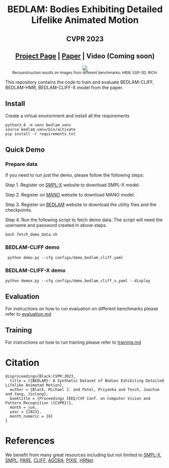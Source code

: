 <div align="center">

# BEDLAM: Bodies Exhibiting Detailed Lifelike Animated Motion 
## CVPR 2023

## [Project Page](https://bedlam.is.tue.mpg.de) | [Paper](https://bedlam.is.tuebingen.mpg.de/media/upload/BEDLAM_CVPR2023.pdf) | Video (Coming soon)

</div>
</div>

<p align="center">
    <img src="docs/data/myimage.gif">
    <br>
    <sup>Recounstruction results on images from different benchmarks: HBW, SSP-3D, RICH.</sup>
    <br>
</p>


This repository contains the code to train and evaluate BEDLAM-CLIFF, BEDLAM-HMR, BEDLAM-CLIFF-X model from the paper. 

## Install
Create a virtual environment and install all the requirements
```
python3.8 -m venv bedlam_venv
source bedlam_venv/bin/activate
pip install -r requirements.txt
```

## Quick Demo



### Prepare data
If you need to run just the demo, please follow the following steps:

Step 1. Register on [SMPL-X](https://smpl-x.is.tue.mpg.de/) website to download SMPL-X model.

Step 2. Register on [MANO](https://mano.is.tue.mpg.de/) website to download MANO model.

Step 3. Register on [BEDLAM](https://bedlam.is.tue.mpg.de/) website to download the utility files and the checkpoints.

Step 4. Run the following script to fetch demo data. The script will need the username and password created in above steps.
```
bash fetch_demo_data.sh
```

### BEDLAM-CLIFF demo

```
 python demo.py --cfg configs/demo_bedlam_cliff.yaml

```
### BEDLAM-CLIFF-X demo
```
python demox.py --cfg configs/demo_bedlam_cliff_x.yaml --display
```


## Evaluation
For instructions on how to run evaluation on different benchmarks please refer to [evaluation.md](docs/Evaluation.md)


## Training
For instructions on how to run training please refer to [training.md](docs/Training.md)


<!-- ### CLIFF training -->
# Citation
```
@inproceedings{Black:CVPR:2023,
  title = {{BEDLAM}: A Synthetic Dataset of Bodies Exhibiting Detailed Lifelike Animated Motion},
  author = {Black, Michael J. and Patel, Priyanka and Tesch, Joachim and Yang, Jinlong}, 
  booktitle = {Proceedings IEEE/CVF Conf. on Computer Vision and Pattern Recognition ({CVPR})}, 
  month = jun,
  year = {2023},
  month_numeric = {6}
}
```

# References
We benefit from many great resources including but not limited to [SMPL-X](https://smpl-x.is.tue.mpg.de/), [SMPL](https://smpl.is.tue.mpg.de), [PARE](https://gitlab.tuebingen.mpg.de/mkocabas/projects/-/tree/master/pare), [CLIFF](https://github.com/huawei-noah/noah-research/tree/master/CLIFF), [AGORA](https://agora.is.tue.mpg.de), [PIXIE](https://pixie.is.tue.mpg.de), [HRNet](https://github.com/leoxiaobin/deep-high-resolution-net.pytorch).


